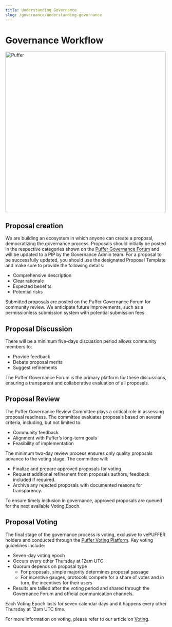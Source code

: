 ```yaml
---
title: Understanding Governance
slug: /governance/understanding-governance
---
```


# Governance Workflow

<img src="/img/governance-workflow-model.webp" height="500" alt="Puffer"></img>

## Proposal creation

We are building an ecosystem in which anyone can create a proposal, democratizing the governance process. Proposals should initially be posted in the respective categories shown on the [Puffer Governance Forum](https://governance.puffer.fi/) and will be updated to a PIP by the Governance Admin team. For a proposal to be successfully updated, you should use the designated Proposal Template and make sure to provide the following details:

- Comprehensive description
- Clear rationale
- Expected benefits
- Potential risks

Submitted proposals are posted on the Puffer Governance Forum for community review. We anticipate future improvements, such as a permissionless submission system with potential submission fees.

## Proposal Discussion

There will be a minimum five-days discussion period allows community members to:

- Provide feedback
- Debate proposal merits
- Suggest refinements

The Puffer Governance Forum is the primary platform for these discussions, ensuring a transparent and collaborative evaluation of all proposals.

## Proposal Review

The Puffer Governance Review Committee plays a critical role in assessing proposal readiness. The committee evaluates proposals based on several criteria, including, but not limited to:

- Community feedback
- Alignment with Puffer’s long-term goals
- Feasibility of implementation

The minimum two-day review process ensures only quality proposals advance to the voting stage. The committee will:

- Finalize and prepare approved proposals for voting.
- Request additional refinement from proposals authors, feedback included if required.
- Archive any rejected proposals with documented reasons for transparency.

To ensure timely inclusion in governance, approved proposals are queued for the next available Voting Epoch.

## Proposal Voting

The final stage of the governance process is voting, exclusive to vePUFFER holders and conducted through the [Puffer Voting Platform](https://vote.puffer.fi/). Key voting guidelines include:

- Seven-day voting epoch
- Occurs every other Thursday at 12am UTC
- Quorum depends on proposal type
  - For proposals, simple majority determines proposal passage
  - For incentive gauges, protocols compete for a share of votes and in turn, the incentives for their users
- Results are tallied after the voting period and shared through the Governance Forum and official communication channels.

Each Voting Epoch lasts for seven calendar days and it happens every other Thursday at 12am UTC time.

For more information on voting, please refer to our article on [Voting](./governance-voting.md).
